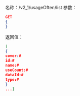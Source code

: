 名称：/v2_1/usageOften/list
参数：
```json
GET
{
}
```
返回值：
```json
[
{
cover:#
id:#
name:#
useCount:#
dataId:#
type:#
}
...]
```
